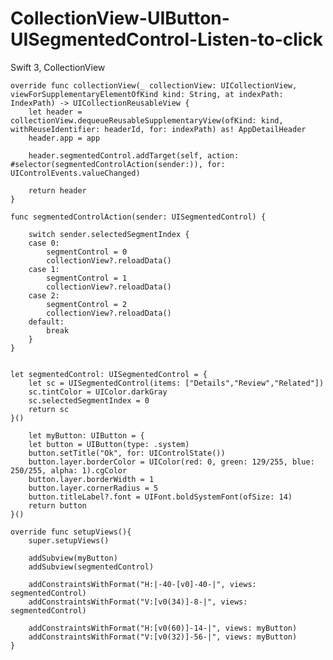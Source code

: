 # CollectionView-UIButton-UISegmentedControl-Listen-to-click
Swift 3, CollectionView


    override func collectionView(_ collectionView: UICollectionView, viewForSupplementaryElementOfKind kind: String, at indexPath: IndexPath) -> UICollectionReusableView {
        let header = collectionView.dequeueReusableSupplementaryView(ofKind: kind, withReuseIdentifier: headerId, for: indexPath) as! AppDetailHeader
        header.app = app

        header.segmentedControl.addTarget(self, action: #selector(segmentedControlAction(sender:)), for: UIControlEvents.valueChanged)
        
        return header
    }
    
    func segmentedControlAction(sender: UISegmentedControl) {
        
        switch sender.selectedSegmentIndex {
        case 0:
            segmentControl = 0
            collectionView?.reloadData()
        case 1:
            segmentControl = 1
            collectionView?.reloadData()
        case 2:
            segmentControl = 2
            collectionView?.reloadData()
        default:
            break
        }
    }


    let segmentedControl: UISegmentedControl = {
        let sc = UISegmentedControl(items: ["Details","Review","Related"])
        sc.tintColor = UIColor.darkGray
        sc.selectedSegmentIndex = 0
        return sc
    }()
    
        let myButton: UIButton = {
        let button = UIButton(type: .system)
        button.setTitle("Ok", for: UIControlState())
        button.layer.borderColor = UIColor(red: 0, green: 129/255, blue: 250/255, alpha: 1).cgColor
        button.layer.borderWidth = 1
        button.layer.cornerRadius = 5
        button.titleLabel?.font = UIFont.boldSystemFont(ofSize: 14)
        return button
    }()
    
    override func setupViews(){
        super.setupViews()

        addSubview(myButton)
        addSubview(segmentedControl)
        
        addConstraintsWithFormat("H:|-40-[v0]-40-|", views: segmentedControl)
        addConstraintsWithFormat("V:[v0(34)]-8-|", views: segmentedControl)
        
        addConstraintsWithFormat("H:[v0(60)]-14-|", views: myButton)
        addConstraintsWithFormat("V:[v0(32)]-56-|", views: myButton)
    }
    
    
